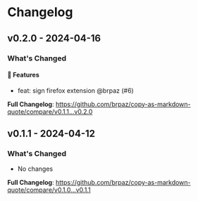 # Changelog

## v0.2.0 - 2024-04-16

### What's Changed

#### 🚀 Features

- feat: sign firefox extension @brpaz (#6)

**Full Changelog**: https://github.com/brpaz/copy-as-markdown-quote/compare/v0.1.1...v0.2.0

## v0.1.1 - 2024-04-12

### What's Changed

* No changes

**Full Changelog**: https://github.com/brpaz/copy-as-markdown-quote/compare/v0.1.0...v0.1.1
